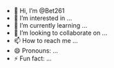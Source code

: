 - 👋 Hi, I’m @Bet261
- 👀 I’m interested in ...
- 🌱 I’m currently learning ...
- 💞️ I’m looking to collaborate on ...
- 📫 How to reach me ...
- 😄 Pronouns: ...
- ⚡ Fun fact: ...

<!---
Bet261/Bet261 
is a ✨ special ✨ repository because its `README.md` (this file) appears on your GitHub profile.
You can click the Preview link to a look at your changes.
--->
